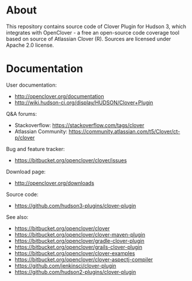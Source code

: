 # About #

This repository contains source code of Clover Plugin for Hudson 3, which integrates with OpenClover - a free an
open-source code coverage tool based on source of Atlassian Clover (R). Sources are licensed under Apache 2.0 license.

# Documentation #

User documentation:

* http://openclover.org/documentation
* http://wiki.hudson-ci.org/display/HUDSON/Clover+Plugin

Q&A forums:

* Stackoverflow: https://stackoverflow.com/tags/clover
* Atlassian Community: https://community.atlassian.com/t5/Clover/ct-p/clover

Bug and feature tracker:

* https://bitbucket.org/openclover/clover/issues

Download page:

* http://openclover.org/downloads

Source code:

* https://github.com/hudson3-plugins/clover-plugin

See also:

* https://bitbucket.org/openclover/clover
* https://bitbucket.org/openclover/clover-maven-plugin
* https://bitbucket.org/openclover/gradle-clover-plugin
* https://bitbucket.org/openclover/grails-clover-plugin
* https://bitbucket.org/openclover/clover-examples
* https://bitbucket.org/openclover/clover-aspectj-compiler
* https://github.com/jenkinsci/clover-plugin
* https://github.com/hudson2-plugins/clover-plugin
